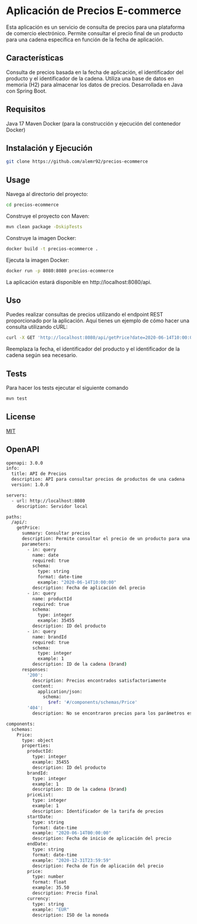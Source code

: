 # Aplicación de Precios E-commerce

Esta aplicación es un servicio de consulta de precios para una plataforma de comercio electrónico. Permite consultar el precio final de un producto para una cadena específica en función de la fecha de aplicación.

## Características

Consulta de precios basada en la fecha de aplicación, el identificador del producto y el identificador de la cadena.
Utiliza una base de datos en memoria (H2) para almacenar los datos de precios.
Desarrollada en Java con Spring Boot.

## Requisitos
Java 17
Maven
Docker (para la construcción y ejecución del contenedor Docker)

## Instalación y Ejecución
```bash
git clone https://github.com/alemr92/precios-ecommerce
```

## Usage
Navega al directorio del proyecto:
```bash
cd precios-ecommerce
```
Construye el proyecto con Maven:
```bash
mvn clean package -DskipTests
```
Construye la imagen Docker:
```bash
docker build -t precios-ecommerce .
```
Ejecuta la imagen Docker:
```bash
docker run -p 8080:8080 precios-ecommerce
```
La aplicación estará disponible en http://localhost:8080/api.

## Uso
Puedes realizar consultas de precios utilizando el endpoint REST proporcionado por la aplicación. Aquí tienes un ejemplo de cómo hacer una consulta utilizando cURL:
```bash
curl -X GET 'http://localhost:8080/api/getPrice?date=2020-06-14T10:00:00&productId=35455&brandId=1'
```
Reemplaza la fecha, el identificador del producto y el identificador de la cadena según sea necesario.

## Tests
Para hacer los tests ejecutar el siguiente comando
```bash
mvn test
```
## License

[MIT](https://choosealicense.com/licenses/mit/)

## OpenAPI
```bash
openapi: 3.0.0
info:
  title: API de Precios
  description: API para consultar precios de productos de una cadena
  version: 1.0.0

servers:
  - url: http://localhost:8080
    description: Servidor local

paths:
  /api/:
    getPrice:
      summary: Consultar precios
      description: Permite consultar el precio de un producto para una cadena en una fecha específica.
      parameters:
        - in: query
          name: date
          required: true
          schema:
            type: string
            format: date-time
            example: "2020-06-14T10:00:00"
          description: Fecha de aplicación del precio
        - in: query
          name: productId
          required: true
          schema:
            type: integer
            example: 35455
          description: ID del producto
        - in: query
          name: brandId
          required: true
          schema:
            type: integer
            example: 1
          description: ID de la cadena (brand)
      responses:
        '200':
          description: Precios encontrados satisfactoriamente
          content:
            application/json:
              schema:
                $ref: '#/components/schemas/Price'
        '404':
          description: No se encontraron precios para los parámetros especificados

components:
  schemas:
    Price:
      type: object
      properties:
        productId:
          type: integer
          example: 35455
          description: ID del producto
        brandId:
          type: integer
          example: 1
          description: ID de la cadena (brand)
        priceList:
          type: integer
          example: 1
          description: Identificador de la tarifa de precios
        startDate:
          type: string
          format: date-time
          example: "2020-06-14T00:00:00"
          description: Fecha de inicio de aplicación del precio
        endDate:
          type: string
          format: date-time
          example: "2020-12-31T23:59:59"
          description: Fecha de fin de aplicación del precio
        price:
          type: number
          format: float
          example: 35.50
          description: Precio final
        currency:
          type: string
          example: "EUR"
          description: ISO de la moneda
```
